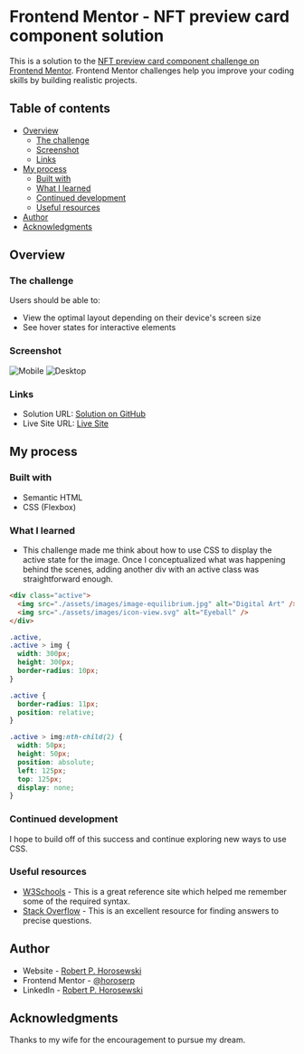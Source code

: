 # Frontend Mentor - NFT preview card component solution

This is a solution to the [NFT preview card component challenge on Frontend Mentor](https://www.frontendmentor.io/challenges/nft-preview-card-component-SbdUL_w0U). Frontend Mentor challenges help you improve your coding skills by building realistic projects.

## Table of contents

- [Overview](#overview)
  - [The challenge](#the-challenge)
  - [Screenshot](#screenshot)
  - [Links](#links)
- [My process](#my-process)
  - [Built with](#built-with)
  - [What I learned](#what-i-learned)
  - [Continued development](#continued-development)
  - [Useful resources](#useful-resources)
- [Author](#author)
- [Acknowledgments](#acknowledgments)

## Overview

### The challenge

Users should be able to:

- View the optimal layout depending on their device's screen size
- See hover states for interactive elements

### Screenshot

![Mobile](./public/assets/images/mobile-screenshot.jpeg)
![Desktop](./public/assets/images/desktop-screenshot.jpeg)

### Links

- Solution URL: [Solution on GitHub](https://github.com/horoserp/nft-preview-card)
- Live Site URL: [Live Site](https://horoserp.github.io/nft-preview-card)

## My process

### Built with

- Semantic HTML
- CSS (Flexbox)

### What I learned

- This challenge made me think about how to use CSS to display the active state for the image. Once I conceptualized what was happening behind the scenes, adding another div with an active class was straightforward enough.

```html
<div class="active">
  <img src="./assets/images/image-equilibrium.jpg" alt="Digital Art" />
  <img src="./assets/images/icon-view.svg" alt="Eyeball" />
</div>
```

```css
.active,
.active > img {
  width: 300px;
  height: 300px;
  border-radius: 10px;
}

.active {
  border-radius: 11px;
  position: relative;
}

.active > img:nth-child(2) {
  width: 50px;
  height: 50px;
  position: absolute;
  left: 125px;
  top: 125px;
  display: none;
}
```

### Continued development

I hope to build off of this success and continue exploring new ways to use CSS.

### Useful resources

- [W3Schools](https://www.w3schools.com/) - This is a great reference site which helped me remember some of the required syntax.
- [Stack Overflow](https://stackoverflow.com/) - This is an excellent resource for finding answers to precise questions.

## Author

- Website - [Robert P. Horosewski](https://horoserp.github.io/React-Portfolio)
- Frontend Mentor - [@horoserp](https://www.frontendmentor.io/profile/horoserp)
- LinkedIn - [Robert P. Horosewski](https://www.linkedin.com/in/robert-horosewski-8a0608196/)

## Acknowledgments

Thanks to my wife for the encouragement to pursue my dream.

